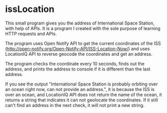 # issLocation
This small program gives you the address of International Space Station, with help of APIs.
It is a program I created with the sole purpose of learning HTTP requests and APIs.

The program uses Open Notify API to get the current coordinates of the ISS (http://open-notify.org/Open-Notify-API/ISS-Location-Now/)
and uses LocationIQ API to reverse geocode the coordinates and get an address.

The program checks the coordinate every 10 seconds, finds out the address, and prints the address to console if
it is different than the last address.

If you see the output "International Space Station is probably orbiting over an ocean right now, can not provide an address.",
it is because the ISS is over an ocean, and LocationIQ API does not return the name of the ocean, it returns a string that
indicates it can not geolocate the coordinates. If it still can't find an address in the next check, it will not print a new string.

